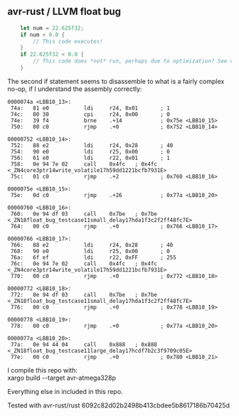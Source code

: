 ## avr-rust / LLVM float bug

```rust
    let num = 22.625f32;
    if num < 0.0 {
        // This code executes!
    }
    if 22.625f32 < 0.0 {
        // This code does *not* run, perhaps due to optimization? See disassembly below.
    }
```

The second if statement seems to disassemble to what is a fairly complex no-op, if I understand the assembly correctly:

```
0000074a <LBB10_13>:
 74a:   81 e0           ldi     r24, 0x01       ; 1
 74c:   80 30           cpi     r24, 0x00       ; 0
 74e:   39 f4           brne    .+14            ; 0x75e <LBB10_15>
 750:   00 c0           rjmp    .+0             ; 0x752 <LBB10_14>

00000752 <LBB10_14>:
 752:   88 e2           ldi     r24, 0x28       ; 40
 754:   90 e0           ldi     r25, 0x00       ; 0
 756:   61 e0           ldi     r22, 0x01       ; 1
 758:   0e 94 7e 02     call    0x4fc   ; 0x4fc <_ZN4core3ptr14write_volatile17h59dd1221bcfb7931E>
 75c:   01 c0           rjmp    .+2             ; 0x760 <LBB10_16>

0000075e <LBB10_15>:
 75e:   0d c0           rjmp    .+26            ; 0x77a <LBB10_20>

00000760 <LBB10_16>:
 760:   0e 94 df 03     call    0x7be   ; 0x7be <_ZN18float_bug_testcase11small_delay17hda1f3c2f2ff48fc7E>
 764:   00 c0           rjmp    .+0             ; 0x766 <LBB10_17>

00000766 <LBB10_17>:
 766:   88 e2           ldi     r24, 0x28       ; 40
 768:   90 e0           ldi     r25, 0x00       ; 0
 76a:   6f ef           ldi     r22, 0xFF       ; 255
 76c:   0e 94 7e 02     call    0x4fc   ; 0x4fc <_ZN4core3ptr14write_volatile17h59dd1221bcfb7931E>
 770:   00 c0           rjmp    .+0             ; 0x772 <LBB10_18>

00000772 <LBB10_18>:
 772:   0e 94 df 03     call    0x7be   ; 0x7be <_ZN18float_bug_testcase11small_delay17hda1f3c2f2ff48fc7E>
 776:   00 c0           rjmp    .+0             ; 0x778 <LBB10_19>

00000778 <LBB10_19>:
 778:   00 c0           rjmp    .+0             ; 0x77a <LBB10_20>

0000077a <LBB10_20>:
 77a:   0e 94 44 04     call    0x888   ; 0x888 <_ZN18float_bug_testcase11large_delay17hcdf7b2c3f9709c05E>
 77e:   00 c0           rjmp    .+0             ; 0x780 <LBB10_21>
```

I compile this repo with:  
xargo build --target avr-atmega328p

Everything else in included in this repo.

Tested with avr-rust/rust 6092c82d02b2498b413cbdee5b8617186b70425d
